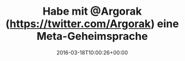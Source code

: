 ---
retweeted: false
source: <a href="https://about.twitter.com/products/tweetdeck" rel="nofollow">TweetDeck</a>
entities:
  user_mentions:
  - name: Florian Gilcher (@skade@hachyderm.io)
    screen_name: Argorak
    indices:
    - '9'
    - '17'
    id_str: '27227212'
    id: '27227212'
  urls: []
  symbols: []
  media:
  - expanded_url: https://twitter.com/bascht/status/710767814173442048/photo/1
    indices:
    - '116'
    - '139'
    url: https://t.co/jKFEPUNpsP
    media_url: http://pbs.twimg.com/media/Cd0nYsrWAAAZIS8.jpg
    id_str: '710767621457707008'
    id: '710767621457707008'
    media_url_https: https://pbs.twimg.com/media/Cd0nYsrWAAAZIS8.jpg
    sizes:
      large:
        w: '511'
        h: '91'
        resize: fit
      medium:
        w: '511'
        h: '91'
        resize: fit
      thumb:
        w: '91'
        h: '91'
        resize: crop
      small:
        w: '511'
        h: '91'
        resize: fit
    type: photo
    display_url: pic.twitter.com/jKFEPUNpsP
  hashtags: []
display_text_range:
- '0'
- '139'
favorite_count: '0'
id_str: '710767814173442048'
truncated: false
retweet_count: '0'
id: '710767814173442048'
possibly_sensitive: false
created_at: Fri Mar 18 10:00:26 +0000 2016
favorited: false
full_text: Habe mit [@Argorak](https://twitter.com/Argorak) eine Meta-Geheimsprache
  entwickelt, die Konversationen über OTR-Fuckup-Grenzen hinweg ermöglicht.
lang: de
extended_entities:
  media:
  - expanded_url: https://twitter.com/bascht/status/710767814173442048/photo/1
    indices:
    - '116'
    - '139'
    url: https://t.co/jKFEPUNpsP
    media_url: http://pbs.twimg.com/media/Cd0nYsrWAAAZIS8.jpg
    id_str: '710767621457707008'
    id: '710767621457707008'
    media_url_https: https://pbs.twimg.com/media/Cd0nYsrWAAAZIS8.jpg
    sizes:
      large:
        w: '511'
        h: '91'
        resize: fit
      medium:
        w: '511'
        h: '91'
        resize: fit
      thumb:
        w: '91'
        h: '91'
        resize: crop
      small:
        w: '511'
        h: '91'
        resize: fit
    type: photo
    display_url: pic.twitter.com/jKFEPUNpsP
tags:
- pesos/twitter
date: '2016-03-18T10:00:26+00:00'
src: https://twitter.com/bascht/status/710767814173442048
original_url: https://twitter.com/bascht/status/710767814173442048
type: twitter_tweet
media_url: https://img.bascht.com/twitter/pbs.twimg.com/media/Cd0nYsrWAAAZIS8.jpg
text: Habe mit [@Argorak](https://twitter.com/Argorak) eine Meta-Geheimsprache entwickelt,
  die Konversationen über OTR-Fuckup-Grenzen hinweg ermöglicht.
title: Habe mit @Argorak (https://twitter.com/Argorak) eine Meta-Geheimsprache

---